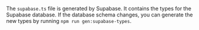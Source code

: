 The `supabase.ts` file is generated by Supabase. It contains the types for the Supabase database. If the database schema changes, you can generate the new types by running `npm run gen:supabase-types`.
